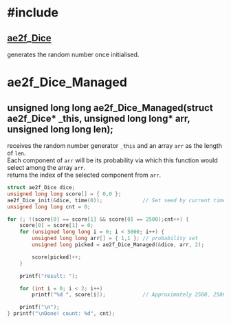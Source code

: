 # #include
## <a href="../Dice.md#Dice">ae2f</a>_<a href="./Dice.md">Dice</a>
generates the random number once initialised.

# ae2f_Dice_Managed
## unsigned long long ae2f_Dice_Managed(struct ae2f_Dice* _this, unsigned long long* arr, unsigned long long len);
receives the random number generator `_this` and an array `arr` as the length of `len`.  
Each component of `arr` will be its probability via which this function would select among the array `arr`.  
returns the index of the selected component from `arr`.
```c
struct ae2f_Dice dice;
unsigned long long score[] = { 0,0 };
ae2f_Dice_init(&dice, time(0));             // Set seed by current time
unsigned long long cnt = 0;

for (; !(score[0] == score[1] && score[0] == 2500);cnt++) {
    score[0] = score[1] = 0;
    for (unsigned long long i = 0; i < 5000; i++) {
        unsigned long long arr[] = { 1,1 }; // probability set
        unsigned long picked = ae2f_Dice_Managed(&dice, arr, 2);

        score[picked]++;
    }

    printf("result: ");

    for (int i = 0; i < 2; i++)
        printf("%d ", score[i]);            // Approximately 2500, 2500

    printf("\n");
} printf("\nDone! count: %d", cnt);
```